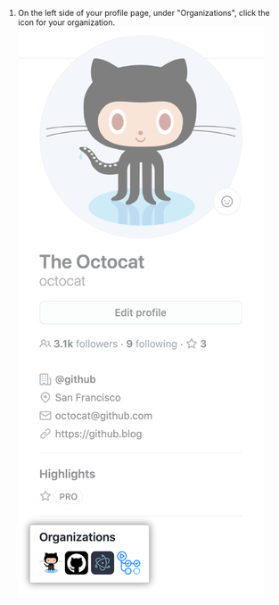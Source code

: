 1. On the left side of your profile page, under "Organizations", click the icon for your organization. ![organization icons](/assets/images/help/profile/profile_orgs_box.png)
